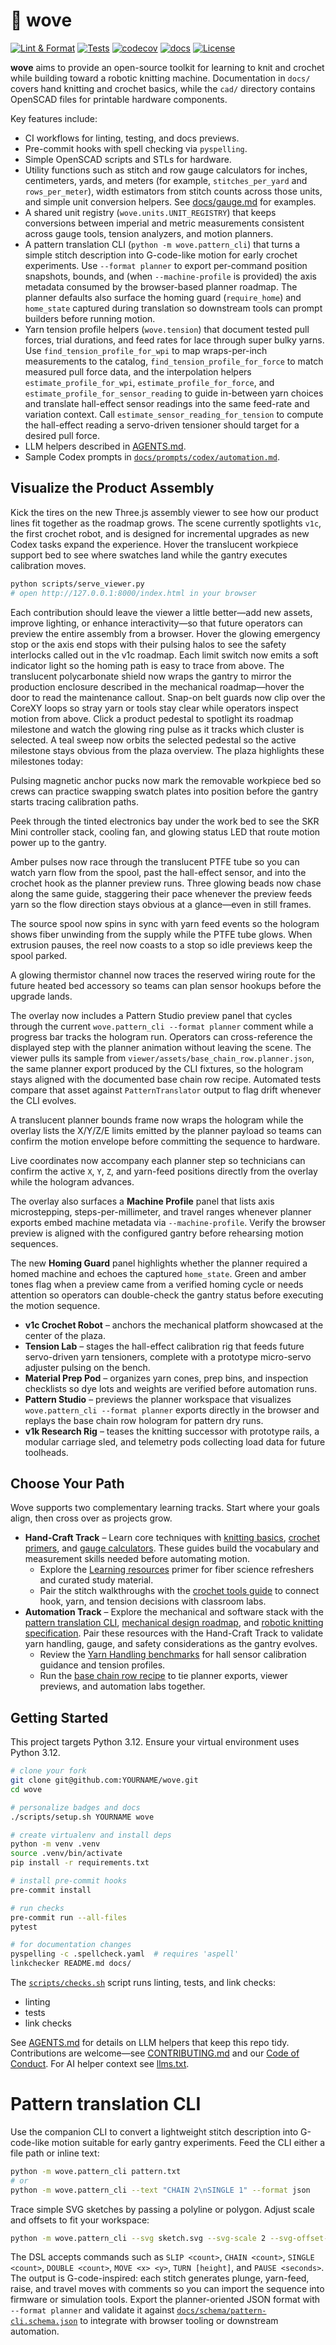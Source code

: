 # 🧶 wove

[![Lint & Format](https://img.shields.io/github/actions/workflow/status/futuroptimist/wove/.github/workflows/01-lint-format.yml?label=lint%20%26%20format)](https://github.com/futuroptimist/wove/actions/workflows/01-lint-format.yml)
[![Tests](https://img.shields.io/github/actions/workflow/status/futuroptimist/wove/.github/workflows/02-tests.yml?label=tests)](https://github.com/futuroptimist/wove/actions/workflows/02-tests.yml)
[![codecov](https://codecov.io/gh/futuroptimist/wove/branch/main/graph/badge.svg)](https://codecov.io/gh/futuroptimist/wove)
[![docs][docs-badge]][docs-workflow]
[![License](https://img.shields.io/github/license/futuroptimist/wove)](LICENSE)

**wove** aims to provide an open-source toolkit for learning to knit and crochet while
building toward a robotic knitting machine. Documentation in `docs/` covers hand
knitting and crochet basics, while the `cad/` directory contains OpenSCAD files for
printable hardware components.

Key features include:

- CI workflows for linting, testing, and docs previews.
- Pre-commit hooks with spell checking via `pyspelling`.
- Simple OpenSCAD scripts and STLs for hardware.
- Utility functions such as stitch and row gauge calculators for inches,
  centimeters, yards, and meters (for example, `stitches_per_yard` and
  `rows_per_meter`), width estimators from stitch counts across those units, and
  simple unit conversion helpers.
  See [docs/gauge.md](docs/gauge.md) for examples.
- A shared unit registry (`wove.units.UNIT_REGISTRY`) that keeps conversions
  between imperial and metric measurements consistent across gauge tools,
  tension analyzers, and motion planners.
- A pattern translation CLI (`python -m wove.pattern_cli`) that turns a simple
  stitch description into G-code-like motion for early crochet experiments. Use
  `--format planner` to export per-command position snapshots, bounds, and (when
  `--machine-profile` is provided) the axis metadata consumed by the
  browser-based planner roadmap. The planner defaults also surface the homing
  guard (`require_home`) and `home_state` captured during translation so
  downstream tools can prompt builders before running motion.
- Yarn tension profile helpers (`wove.tension`) that document tested pull
  forces, trial durations, and feed rates for lace through super bulky yarns.
  Use `find_tension_profile_for_wpi` to map wraps-per-inch measurements to the
  catalog, `find_tension_profile_for_force` to match measured pull force data,
  and the interpolation helpers `estimate_profile_for_wpi`,
  `estimate_profile_for_force`, and `estimate_profile_for_sensor_reading` to
  guide in-between yarn choices and translate hall-effect sensor readings into
  the same feed-rate and variation context. Call
  `estimate_sensor_reading_for_tension` to compute the hall-effect reading a
  servo-driven tensioner should target for a desired pull force.
- LLM helpers described in [AGENTS.md](AGENTS.md).
- Sample Codex prompts in [`docs/prompts/codex/automation.md`](docs/prompts/codex/automation.md).

## Visualize the Product Assembly

Kick the tires on the new Three.js assembly viewer to see how our product lines
fit together as the roadmap grows. The scene currently spotlights `v1c`, the
first crochet robot, and is designed for incremental upgrades as new Codex
tasks expand the experience. Hover the translucent workpiece support bed to see
where swatches land while the gantry executes calibration moves.

```bash
python scripts/serve_viewer.py
# open http://127.0.0.1:8000/index.html in your browser
```

Each contribution should leave the viewer a little better—add new assets,
improve lighting, or enhance interactivity—so that future operators can preview
the entire assembly from a browser. Hover the glowing emergency stop or the axis
end stops with their pulsing halos to see the safety interlocks called out in
the v1c roadmap. Each limit switch now emits a soft indicator light so the
homing path is easy to trace from above. The translucent polycarbonate shield
now wraps the gantry to mirror the production
enclosure described in the mechanical roadmap—hover the door to read the
maintenance callout. Snap-on belt guards now clip over the CoreXY loops so stray
yarn or tools stay clear while operators inspect motion from above. Click a
product pedestal to spotlight its roadmap milestone and watch the glowing ring
pulse as it tracks which cluster is selected. A teal sweep now orbits the
selected pedestal so the active milestone stays obvious from the plaza
overview. The plaza highlights these milestones today:

Pulsing magnetic anchor pucks now mark the removable workpiece bed so crews can
practice swapping swatch plates into position before the gantry starts tracing
calibration paths.

Peek through the tinted electronics bay under the work bed to see the SKR Mini
controller stack, cooling fan, and glowing status LED that route motion power up
to the gantry.

Amber pulses now race through the translucent PTFE tube so you can watch yarn
flow from the spool, past the hall-effect sensor, and into the crochet hook as
the planner preview runs. Three glowing beads now chase along the same guide,
staggering their pace whenever the preview feeds yarn so the flow direction
stays obvious at a glance—even in still frames.

The source spool now spins in sync with yarn feed events so the hologram shows
fiber unwinding from the supply while the PTFE tube glows. When extrusion
pauses, the reel now coasts to a stop so idle previews keep the spool parked.

A glowing thermistor channel now traces the reserved wiring route for the
future heated bed accessory so teams can plan sensor hookups before the upgrade
lands.

The overlay now includes a Pattern Studio preview panel that cycles through the
current `wove.pattern_cli --format planner` comment while a progress bar tracks
the hologram run. Operators can cross-reference the displayed step with the
planner animation without leaving the scene. The viewer pulls its sample from
`viewer/assets/base_chain_row.planner.json`, the same planner export produced by
the CLI fixtures, so the hologram stays aligned with the documented base chain
row recipe. Automated tests compare that asset against `PatternTranslator`
output to flag drift whenever the CLI evolves.

A translucent planner bounds frame now wraps the hologram while the overlay
lists the X/Y/Z/E limits emitted by the planner payload so teams can confirm the
motion envelope before committing the sequence to hardware.

Live coordinates now accompany each planner step so technicians can confirm the
active `X`, `Y`, `Z`, and yarn-feed positions directly from the overlay while
the hologram advances.

The overlay also surfaces a **Machine Profile** panel that lists axis
microstepping, steps-per-millimeter, and travel ranges whenever planner exports
embed machine metadata via `--machine-profile`. Verify the browser preview is
aligned with the configured gantry before rehearsing motion sequences.

The new **Homing Guard** panel highlights whether the planner required a homed
machine and echoes the captured `home_state`. Green and amber tones flag when a
preview came from a verified homing cycle or needs attention so operators can
double-check the gantry status before executing the motion sequence.

- **v1c Crochet Robot** – anchors the mechanical platform showcased at the
  center of the plaza.
- **Tension Lab** – stages the hall-effect calibration rig that feeds future
  servo-driven yarn tensioners, complete with a prototype micro-servo adjuster
  pulsing on the bench.
- **Material Prep Pod** – organizes yarn cones, prep bins, and inspection
  checklists so dye lots and weights are verified before automation runs.
- **Pattern Studio** – previews the planner workspace that visualizes
  `wove.pattern_cli --format planner` exports directly in the browser and
  replays the base chain row hologram for pattern dry runs.
- **v1k Research Rig** – teases the knitting successor with prototype rails,
  a modular carriage sled, and telemetry pods collecting load data for future
  toolheads.

## Choose Your Path

Wove supports two complementary learning tracks. Start where your goals align,
then cross over as projects grow.

- **Hand-Craft Track** – Learn core techniques with
  [knitting basics](docs/knitting-basics.md),
  [crochet primers](docs/crochet-basics.md), and
  [gauge calculators](docs/gauge.md). These guides build the vocabulary and
  measurement skills needed before automating motion.
  - Explore the
    [Learning resources](docs/learning-resources.md) primer for fiber science
    refreshers and curated study material.
  - Pair the stitch walkthroughs with the
    [crochet tools guide](docs/crochet-tools.md) to connect hook, yarn, and
    tension decisions with classroom labs.
- **Automation Track** – Explore the mechanical and software stack with the
  [pattern translation CLI](docs/pattern-cli.md),
  [mechanical design roadmap](docs/wove-v1c-design.md), and
  [robotic knitting specification](docs/robotic-knitting-machine.md). Pair these
  resources with the Hand-Craft Track to validate yarn handling, gauge, and
  safety considerations as the gantry evolves.
  - Review the
    [Yarn Handling benchmarks](docs/wove-v1c-design.md#yarn-handling) for hall
    sensor calibration guidance and tension profiles.
  - Run the
    [base chain row recipe](docs/learn/pattern-recipes/base-chain-row.md) to tie
    planner exports, viewer previews, and automation labs together.

## Getting Started

This project targets Python 3.12. Ensure your virtual environment uses Python 3.12.

```bash
# clone your fork
git clone git@github.com:YOURNAME/wove.git
cd wove

# personalize badges and docs
./scripts/setup.sh YOURNAME wove

# create virtualenv and install deps
python -m venv .venv
source .venv/bin/activate
pip install -r requirements.txt

# install pre-commit hooks
pre-commit install

# run checks
pre-commit run --all-files
pytest

# for documentation changes
pyspelling -c .spellcheck.yaml  # requires 'aspell'
linkchecker README.md docs/
```

The [`scripts/checks.sh`](scripts/checks.sh) script runs linting, tests, and link checks:

- linting
- tests
- link checks

See [AGENTS.md](AGENTS.md) for details on LLM helpers that keep this repo tidy. Contributions are welcome—see [CONTRIBUTING.md](CONTRIBUTING.md) and our [Code of Conduct](CODE_OF_CONDUCT.md). For AI helper context see [llms.txt](llms.txt).

[docs-badge]: https://github.com/futuroptimist/wove/actions/workflows/docs.yml/badge.svg
[docs-workflow]: https://github.com/futuroptimist/wove/actions/workflows/docs.yml
# Pattern translation CLI

Use the companion CLI to convert a lightweight stitch description into
G-code-like motion suitable for early gantry experiments. Feed the CLI either a
file path or inline text:

```bash
python -m wove.pattern_cli pattern.txt
# or
python -m wove.pattern_cli --text "CHAIN 2\nSINGLE 1" --format json
```

Trace simple SVG sketches by passing a polyline or polygon. Adjust scale and offsets to fit your
workspace:

```bash
python -m wove.pattern_cli --svg sketch.svg --svg-scale 2 --svg-offset-x 10 --svg-offset-y 5
```

The DSL accepts commands such as `SLIP <count>`, `CHAIN <count>`, `SINGLE <count>`, `DOUBLE
<count>`, `MOVE <x> <y>`, `TURN [height]`, and `PAUSE <seconds>`. The output is
G-code-inspired: each stitch generates plunge, yarn-feed, raise, and travel
moves with comments so you can import the sequence into firmware or simulation
tools. Export the planner-oriented JSON format with `--format planner` and
validate it against [`docs/schema/pattern-cli.schema.json`](docs/schema/pattern-cli.schema.json)
to integrate with browser tooling or downstream automation.
